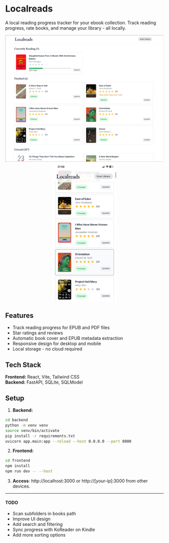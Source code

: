 # Localreads

A local reading progress tracker for your ebook collection. Track reading progress, rate books, and manage your library - all locally.

<p align="center">
  <img src="img/image.png" alt="Image 1" width="553"/>
  <img src="img/mobile.png" alt="Image 2" width="204"/>
</p>

## Features

- Track reading progress for EPUB and PDF files
- Star ratings and reviews
- Automatic book cover and EPUB metadata extraction
- Responsive design for desktop and mobile
- Local storage - no cloud required

## Tech Stack

**Frontend:** React, Vite, Tailwind CSS  
**Backend:** FastAPI, SQLite, SQLModel

## Setup

1. **Backend:**
```bash
cd backend
python -m venv venv
source venv/bin/activate
pip install -r requirements.txt
uvicorn app.main:app --reload --host 0.0.0.0 --port 8000
```

2. **Frontend:**
```bash
cd frontend
npm install
npm run dev -- --host
```
3. **Access**: http://localhost:3000 or http://[your-ip]:3000 from other devices.
---
#### TODO
- Scan subfolders in books path
- Improve UI design
- Add search and filtering
- Sync progress with KoReader on Kindle
- Add more sorting options

